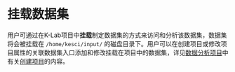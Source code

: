 # 挂载数据集

用户可通过在K-Lab项目中**挂载**制定数据集的方式来访问和分析该数据集，数据集将会被挂载在 `/home/kesci/input/` 的磁盘目录下。用户可以在创建项目或修改项目属性的关联数据集入口添加和修改挂载在项目中的数据集，详见[数据分析项目](/ch5/chapter5.md)中有关[创建项目](/ch5/create_lab.md)的内容。
